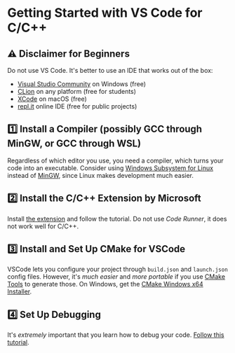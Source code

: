 # Getting Started with VS Code for C/C++

## :warning: Disclaimer for Beginners
Do not use VS Code.
It's better to use an IDE that works out of the box:
- [Visual Studio Community](https://visualstudio.microsoft.com/vs/community/) on Windows (free)
- [CLion](https://www.jetbrains.com/clion/) on any platform (free for students)
- [XCode](https://developer.apple.com/xcode/) on macOS (free)
- [repl.it](https://replit.com/site/ide) online IDE (free for public projects)

## :one: Install a Compiler (possibly GCC through MinGW, or GCC through WSL)
Regardless of which editor you use, you need a compiler, which turns your code
into an executable.
Consider using
[Windows Subsystem for Linux](https://code.visualstudio.com/docs/cpp/config-wsl)
instead of
[MinGW](https://code.visualstudio.com/docs/languages/cpp#_example-install-mingwx64),
since Linux makes development much easier.

## :two: Install the C/C++ Extension by Microsoft
Install [the extension](https://code.visualstudio.com/docs/languages/cpp) and
follow the tutorial.
Do not use *Code Runner*, it does not work well for C/C++.

## :three: Install and Set Up CMake for VSCode
VSCode lets you configure your project through `build.json` and `launch.json`
config files.
However, it's *much easier* and *more portable* if you use
[CMake Tools](https://code.visualstudio.com/docs/cpp/CMake-linux) to generate
those.
On Windows, get the [CMake Windows x64 Installer](https://cmake.org/download/).

## :four: Set Up Debugging
It's *extremely* important that you learn how to debug your code.
[Follow this tutorial](https://code.visualstudio.com/docs/cpp/cpp-debug).
